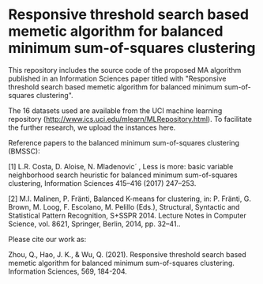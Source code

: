 # Responsive threshold search based memetic algorithm for balanced minimum sum-of-squares clustering
This repository includes the source code of the proposed MA algorithm published in an Information Sciences paper titled with "Responsive threshold search based memetic algorithm for balanced minimum sum-of-squares clustering".

The 16 datasets used are available from the UCI machine learning repository (http://www.ics.uci.edu/mlearn/MLRepository.html). To facilitate the further research, we upload the instances here.

Reference papers to the balanced minimum sum-of-squares clustering (BMSSC):

[1] L.R. Costa, D. Aloise, N. Mladenovic´ , Less is more: basic variable neighborhood search heuristic for balanced minimum sum-of-squares clustering, Information Sciences 415–416 (2017) 247–253.

[2] M.I. Malinen, P. Fränti, Balanced K-means for clustering, in: P. Fränti, G. Brown, M. Loog, F. Escolano, M. Pelillo (Eds.), Structural, Syntactic and Statistical Pattern Recognition, S+SSPR 2014. Lecture Notes in Computer Science, vol. 8621, Springer, Berlin, 2014, pp. 32–41..

Please cite our work as:

Zhou, Q., Hao, J. K., & Wu, Q. (2021). Responsive threshold search based memetic algorithm for balanced minimum sum-of-squares clustering. Information Sciences, 569, 184-204.

